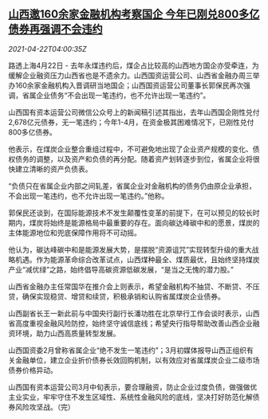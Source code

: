 <!--1619065863000-->
[山西邀160余家金融机构考察国企 今年已刚兑800多亿债券再强调不会违约](https://cn.reuters.com/article/shanxi-soe-0422-thur-idCNKBS2C90AG)
------

<div><i>2021-04-22T04:00:35Z</i></div><p>路透上海4月22日 - 去年永煤违约后，煤企占比较高的山西地方国企亦受牵连，为缓解企业融资压力山西省也是不遗余力。山西国资运营公司、山西省金融办周三举办160余家金融机构入晋调研当地国企；山西国资运营公司董事长郭保民再次强调，省属企业债务“不会出现一笔违约，也不允许出现一笔违约”。</p><p>山西国有资本运营公司微信公众号上的新闻稿引述其指出，去年山西国企刚性兑付2,678亿元债券，无一笔违约；今年1-4月，在资金极其困难情况下，已刚性兑付800多亿债券。</p><p>他表示，在煤炭企业整合重组过程中，不可避免地出现了企业资产规模的变化、债权债务的调整，以及资产和负债的再分配。随着资产划转逐步到位，省属企业将很快建立清晰的资产负债表。</p><p>“负债只在省属企业内部之间轧差，省属企业对金融机构的债务仍由原企业承担，不会出现一笔违约，也不允许出现一笔违约。”他称。</p><p>郭保民还谈到，在国际能源技术不发生颠覆性变革的前提下，在可以预见的较长时期内，煤炭将始终是能源格局中最重要的存在。面向碳达峰碳中和的愿景，煤炭的主体能源地位和兜底保障作用将不可动摇。</p><p>他认为，碳达峰碳中和是能源发展大势，是摆脱“资源诅咒”实现转型升级的重大战略机遇。作为能源革命综合改革试点，山西煤种最全、煤质最优，且始终坚持煤炭产业“减优绿”之路，始终倡导高碳资源低碳发展，“是当之无愧的潜力股。”</p><p>山西省金融办主任常国华在推介会上则表示，希望金融机构不抽贷、不断贷、不压贷，确保实现稳贷、增贷和续贷，积极承销和认购省属煤炭企业债券。</p><p>山西副省长王一新此前与中国央行副行长潘功胜在北京举行工作会谈时表示，山西省高度重视金融风险防控，始终坚守诚信底线；希望央行指导帮助改善山西企业融资环境，助力山西高质量转型发展。</p><p>山西国资委2月曾称省属企业“绝不发生一笔违约”；3月初媒体报导山西正组织有关金融单位，建立企业折价债券长效回购机制，以有效应对省属煤炭企业二级市场债券价格异动。</p><p>山西国有资本运营公司3月中旬表示，要合理融资，防止企业过度负债，做强做优主业实业，牢牢守住不发生区域性、系统性金融风险的底线，坚决打好防范化解债券风险攻坚战。（完）</p>
